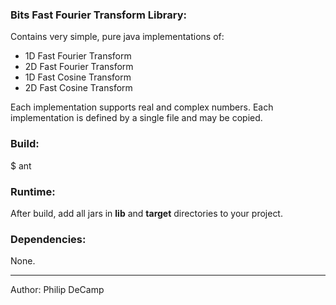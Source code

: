 ### Bits Fast Fourier Transform Library:
Contains very simple, pure java implementations of:
- 1D Fast Fourier Transform
- 2D Fast Fourier Transform
- 1D Fast Cosine Transform
- 2D Fast Cosine Transform

Each implementation supports real and complex numbers.
Each implementation is defined by a single file and may be copied.


### Build:
$ ant


### Runtime:
After build, add all jars in **lib** and **target** directories to your project.


### Dependencies:
None.

---
Author: Philip DeCamp
